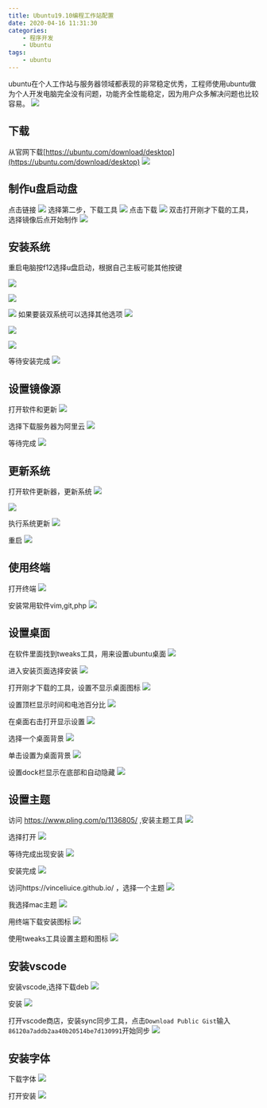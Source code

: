 ```yaml
---
title: Ubuntu19.10编程工作站配置
date: 2020-04-16 11:31:30
categories: 
    - 程序开发
    - Ubuntu
tags: 
    - ubuntu
---
```

ubuntu在个人工作站与服务器领域都表现的非常稳定优秀，工程师使用ubuntu做为个人开发电脑完全没有问题，功能齐全性能稳定，因为用户众多解决问题也比较容易。
![](https://res.cloudinary.com/canonical/image/fetch/f_auto,q_auto,fl_sanitize,w_250,h_250/https://assets.ubuntu.com/v1/28e0ebb7-Focal-Fossa-gradient-outline.svg)

<!-- more -->
## 下载
从官网下载[https://ubuntu.com/download/desktop](https://ubuntu.com/download/desktop)
![](Ubuntu19-10编程工作站配置/Snipaste_2020-04-16_15-02-34.png)

## 制作u盘启动盘
点击链接
![](Ubuntu19-10编程工作站配置/Snipaste_2020-04-16_18-23-24.png)
选择第二步，下载工具
![](Ubuntu19-10编程工作站配置/Snipaste_2020-04-16_18-18-57.png)
点击下载
![](Ubuntu19-10编程工作站配置/Snipaste_2020-04-16_18-26-33.png)
双击打开刚才下载的工具，选择镜像后点开始制作
![](Ubuntu19-10编程工作站配置/Snipaste_2020-04-16_18-28-51.png)

## 安装系统
重启电脑按f12选择u盘启动，根据自己主板可能其他按键

![](Ubuntu19-10编程工作站配置/Snipaste_2020-04-16_18-40-58.png)

![](Ubuntu19-10编程工作站配置/Snipaste_2020-04-16_19-03-29.png)

![](Ubuntu19-10编程工作站配置/Snipaste_2020-04-16_19-04-53.png)
如果要装双系统可以选择其他选项
![](Ubuntu19-10编程工作站配置/Snipaste_2020-04-16_19-44-55.png)

![](Ubuntu19-10编程工作站配置/Snipaste_2020-04-16_20-22-18.png)

![](Ubuntu19-10编程工作站配置/Snipaste_2020-04-16_20-24-03.png)

等待安装完成
![](Ubuntu19-10编程工作站配置/Snipaste_2020-04-16_20-25-02.png)

## 设置镜像源
打开软件和更新
![](Ubuntu19-10编程工作站配置/SDFSILU.png)

选择下载服务器为阿里云
![](Ubuntu19-10编程工作站配置/1H0H2JYE.jpg)

等待完成
![](Ubuntu19-10编程工作站配置/CPZIQ42Z.jpg)

## 更新系统
打开软件更新器，更新系统
![](Ubuntu19-10编程工作站配置/JNRY.png)

![](Ubuntu19-10编程工作站配置/V1VX.jpg)

执行系统更新
![](Ubuntu19-10编程工作站配置/5Z6GB07.jpg)

重启
![](Ubuntu19-10编程工作站配置/WIXTV.png)

## 使用终端
打开终端
![](Ubuntu19-10编程工作站配置/CYLAFKLZN.png)

安装常用软件vim,git,php
![](Ubuntu19-10编程工作站配置/7BW3.jpg)

## 设置桌面
在软件里面找到tweaks工具，用来设置ubuntu桌面
![](Ubuntu19-10编程工作站配置/6FSHYRTH.png)

进入安装页面选择安装
![](Ubuntu19-10编程工作站配置/4MA62D3.png)

打开刚才下载的工具，设置不显示桌面图标
![](Ubuntu19-10编程工作站配置/XIYPY.jpg)

设置顶栏显示时间和电池百分比
![](Ubuntu19-10编程工作站配置/TM6EUL.jpg)

在桌面右击打开显示设置
![](Ubuntu19-10编程工作站配置/YQRSDWXP.png)

选择一个桌面背景
![](Ubuntu19-10编程工作站配置/NHRN.jpg)

单击设置为桌面背景
![](Ubuntu19-10编程工作站配置/HGVT8I6.jpg)

设置dock栏显示在底部和自动隐藏
![](Ubuntu19-10编程工作站配置/81QJFRT.jpg)

## 设置主题
访问 https://www.pling.com/p/1136805/ ,安装主题工具
![](Ubuntu19-10编程工作站配置/LQM8NHXT.jpg)

选择打开
![](Ubuntu19-10编程工作站配置/2AF998.png)

等待完成出现安装
![](Ubuntu19-10编程工作站配置/2SSSR.png)

安装完成
![](Ubuntu19-10编程工作站配置/JF0DWRD.png)

访问https://vinceliuice.github.io/ ，选择一个主题
![](Ubuntu19-10编程工作站配置/CFN85F.jpg)

我选择mac主题
![](Ubuntu19-10编程工作站配置/2RVBQ.png)

用终端下载安装图标
![](Ubuntu19-10编程工作站配置/KNBVFR.jpg)

使用tweaks工具设置主题和图标
![](Ubuntu19-10编程工作站配置/MDPR3K8.jpg)

## 安装vscode
安装vscode,选择下载deb
![](Ubuntu19-10编程工作站配置/HPNQU.png)

安装
![](Ubuntu19-10编程工作站配置/3BBUC.png)

打开vscode商店，安装sync同步工具，点击`Download Public Gist`输入`86120a7addb2aa40b20514be7d130991`开始同步
![](Ubuntu19-10编程工作站配置/RVWBLY.png)

## 安装字体
下载字体
![](Ubuntu19-10编程工作站配置/W1JWH.png)

打开安装
![](Ubuntu19-10编程工作站配置/HZPBUX.png)